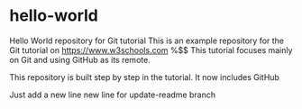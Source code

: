 # hello-world
Hello World repository for Git tutorial
This is an example repository for the Git tutorial on https://www.w3schools.com
%$$ This tutorial focuses mainly on Git and using GitHub as its remote. 

This repository is built step by step in the tutorial.
It now includes GitHub

 Just add a new line
new line for update-readme branch 